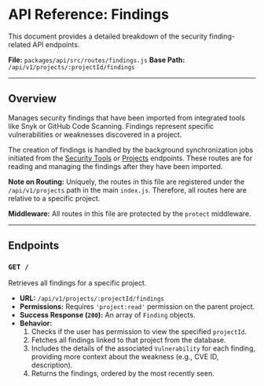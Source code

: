 # API Reference: Findings

This document provides a detailed breakdown of the security finding-related API endpoints.

**File:** `packages/api/src/routes/findings.js`
**Base Path:** `/api/v1/projects/:projectId/findings`

---

## Overview

Manages security findings that have been imported from integrated tools like Snyk or GitHub Code Scanning. Findings represent specific vulnerabilities or weaknesses discovered in a project.

The creation of findings is handled by the background synchronization jobs initiated from the [Security Tools](./security-tools.md) or [Projects](./projects.md) endpoints. These routes are for reading and managing the findings after they have been imported.

**Note on Routing:** Uniquely, the routes in this file are registered under the `/api/v1/projects` path in the main `index.js`. Therefore, all routes here are relative to a specific project.

**Middleware:** All routes in this file are protected by the `protect` middleware.

---

## Endpoints

### `GET /`

Retrieves all findings for a specific project.

*   **URL:** `/api/v1/projects/:projectId/findings`
*   **Permissions:** Requires `'project:read'` permission on the parent project.
*   **Success Response (`200`):** An array of `Finding` objects.
*   **Behavior:**
    1.  Checks if the user has permission to view the specified `projectId`.
    2.  Fetches all findings linked to that project from the database.
    3.  Includes the details of the associated `Vulnerability` for each finding, providing more context about the weakness (e.g., CVE ID, description).
    4.  Returns the findings, ordered by the most recently seen. 